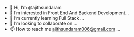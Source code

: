- 👋 Hi, I’m @ajithsundaram
- 👀 I’m interested in Front End And Backend Development...
- 🌱 I’m currently learning Full Stack ...
- 💞️ I’m looking to collaborate on ...
- 📫 How to reach me ajithsundaram006@gmail.com ...

<!---
ajithsundaram/ajithsundaram is a ✨ special ✨ repository because its `README.md` (this file) appears on your GitHub profile.
You can click the Preview link to take a look at your changes.
--->
